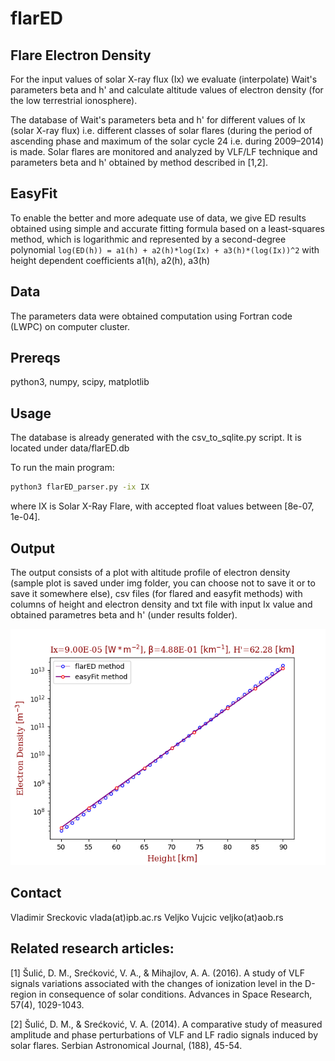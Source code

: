 # flarED

## Flare Electron Density
For the input values of solar X-ray flux (Ix) we evaluate (interpolate) Wait's parameters beta and h' and calculate altitude values of electron density (for the low terrestrial ionosphere). 

The database of Wait's parameters beta and h' for different values of Ix (solar X-ray flux) i.e. different classes of solar flares (during the period of ascending phase and maximum of the solar cycle 24 i.e. during 2009–2014) is made. Solar flares are monitored and analyzed by VLF/LF technique and  parameters beta and h' obtained by method described in [1,2].

## EasyFit

To enable the better and more adequate use of data, we give ED results obtained using simple and accurate fitting formula based on a least-squares method, which is logarithmic and represented by a second-degree polynomial `log(ED(h)) = a1(h) + a2(h)*log(Ix) + a3(h)*(log(Ix))^2` with height dependent coefficients a1(h), a2(h), a3(h)

## Data
The parameters data were obtained computation using Fortran code (LWPC) on computer cluster. 

## Prereqs
python3, numpy, scipy, matplotlib

## Usage

The database is already generated with the csv_to_sqlite.py script. It
is located under data/flarED.db

To run the main program:
```bash
python3 flarED_parser.py -ix IX
```
where IX is Solar X-Ray Flare, with accepted float values between [8e-07, 1e-04].

## Output

The output consists of a plot with altitude profile of electron density (sample plot is saved under img folder, you can choose not to save it or to save it somewhere else), csv files (for flared and easyfit methods) with columns of height and electron density and txt file with input Ix value and obtained parametres beta and h' (under results folder).

![sample output](img/Figure_1.png)

## Contact
Vladimir Sreckovic vlada(at)ipb.ac.rs
Veljko Vujcic veljko(at)aob.rs

## Related research articles:
[1] Šulić, D. M., Srećković, V. A., & Mihajlov, A. A. (2016). A study of
VLF signals variations associated with the changes of ionization level
in the D-region in consequence of solar conditions. Advances in Space
Research, 57(4), 1029-1043.

[2] Šulić, D. M., & Srećković, V. A. (2014). A comparative study of
measured amplitude and phase perturbations of VLF and LF radio signals
induced by solar flares. Serbian Astronomical Journal, (188), 45-54.
